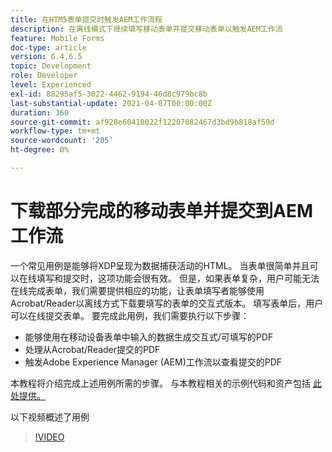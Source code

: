```yaml
---
title: 在HTM5表单提交时触发AEM工作流程
description: 在离线模式下继续填写移动表单并提交移动表单以触发AEM工作流
feature: Mobile Forms
doc-type: article
version: 6.4,6.5
topic: Development
role: Developer
level: Experienced
exl-id: 88295af5-3022-4462-9194-46d8c979bc8b
last-substantial-update: 2021-04-07T00:00:00Z
duration: 360
source-git-commit: af928e60410022f12207082467d3bd9b818af59d
workflow-type: tm+mt
source-wordcount: '205'
ht-degree: 0%

---
```


# 下载部分完成的移动表单并提交到AEM工作流

一个常见用例是能够将XDP呈现为数据捕获活动的HTML。 当表单很简单并且可以在线填写和提交时，这项功能会很有效。 但是，如果表单复杂，用户可能无法在线完成表单，我们需要提供相应的功能，让表单填写者能够使用Acrobat/Reader以离线方式下载要填写的表单的交互式版本。 填写表单后，用户可以在线提交表单。
要完成此用例，我们需要执行以下步骤：

* 能够使用在移动设备表单中输入的数据生成交互式/可填写的PDF
* 处理从Acrobat/Reader提交的PDF
* 触发Adobe Experience Manager (AEM)工作流以查看提交的PDF

本教程将介绍完成上述用例所需的步骤。 与本教程相关的示例代码和资产包括 [此处提供。](part-four.md)

以下视频概述了用例

>[!VIDEO](https://video.tv.adobe.com/v/29677?quality=12&learn=on)
